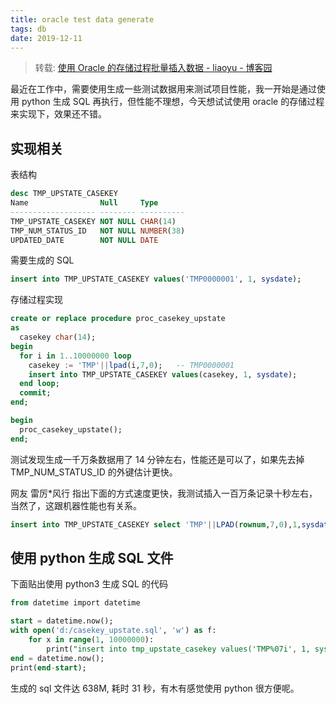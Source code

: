 ```yaml
---
title: oracle test data generate
tags: db
date: 2019-12-11
---
```


> 转载: [使用 Oracle 的存储过程批量插入数据 - liaoyu - 博客园](https://www.cnblogs.com/liaoyu/p/oracle-procedure-batch-insert.html)

最近在工作中，需要使用生成一些测试数据用来测试项目性能，我一开始是通过使用 python 生成 SQL 再执行，但性能不理想，今天想试试使用 oracle 的存储过程来实现下，效果还不错。

## 实现相关

表结构

```sql
desc TMP_UPSTATE_CASEKEY
Name                Null     Type
------------------- -------- ----------
TMP_UPSTATE_CASEKEY NOT NULL CHAR(14)
TMP_NUM_STATUS_ID   NOT NULL NUMBER(38)
UPDATED_DATE        NOT NULL DATE
```

需要生成的 SQL

```sql
insert into TMP_UPSTATE_CASEKEY values('TMP0000001', 1, sysdate);
```

存储过程实现

```sql
create or replace procedure proc_casekey_upstate
as
  casekey char(14);
begin
  for i in 1..10000000 loop
    casekey := 'TMP'||lpad(i,7,0);   -- TMP0000001
    insert into TMP_UPSTATE_CASEKEY values(casekey, 1, sysdate);
  end loop;
  commit;
end;

begin
  proc_casekey_upstate();
end;
```

测试发现生成一千万条数据用了 14 分钟左右，性能还是可以了，如果先去掉 TMP_NUM_STATUS_ID 的外键估计更快。

网友 雷厉\*风行 指出下面的方式速度更快，我测试插入一百万条记录十秒左右，当然了，这跟机器性能也有关系。

```sql
insert into TMP_UPSTATE_CASEKEY select 'TMP'||LPAD(rownum,7,0),1,sysdate from dual connect by level <= 1000000;
```

## 使用 python 生成 SQL 文件

下面贴出使用 python3 生成 SQL 的代码

```sql
from datetime import datetime

start = datetime.now();
with open('d:/casekey_upstate.sql', 'w') as f:
    for x in range(1, 10000000):
        print("insert into tmp_upstate_casekey values('TMP%07i', 1, sysdate);" %x, file=f);
end = datetime.now();
print(end-start);
```

生成的 sql 文件达 638M, 耗时 31 秒，有木有感觉使用 python 很方便呢。
